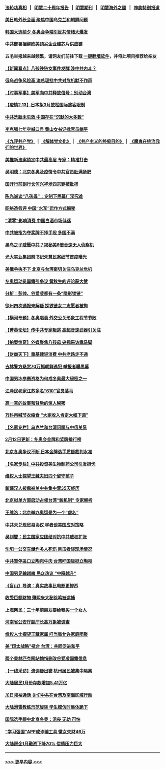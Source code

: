 #### [法轮功真相](https://github.com/gfw-breaker/truth/blob/master/README.md?t=0) &nbsp;&nbsp;|&nbsp;&nbsp; [明慧二十周年报告](https://github.com/gfw-breaker/mh-reports/blob/master/README.md?t=0) &nbsp;&nbsp;|&nbsp;&nbsp;[明慧期刊](https://github.com/gfw-breaker/mh-qikan) &nbsp;&nbsp;|&nbsp;&nbsp; [明慧海外之窗](https://github.com/gfw-breaker/mh-news/blob/master/README.md?t=0) &nbsp;&nbsp;|&nbsp;&nbsp; [神韵特别报道](https://github.com/gfw-breaker/mh-news/blob/master/shenyun.md?t=0)
#### [美日韩外长会面 聚焦中国乌克兰和朝鲜问题](../pages/nsc413/n13574236.md?t=02140401) 
#### [韩国大选前夕 冬奥会争端引反共情绪大爆发](../pages/nsc413/n13574231.md?t=02140401) 
#### [中共部署捆绑欧美顶尖企业建芯片供应链](../pages/nsc413/n13574170.md?t=02140401) 
#### 五毛举报越来越频繁，请网友们前往下载 [一键翻墙软件](https://github.com/gfw-breaker/ssr-accounts)，并将此项目推荐给亲友
#### [【新闻看点】八孩铁链女事件发酵 涉中共内斗？](../pages/nsc413/n13573479.md?t=02140401) 
#### [俄乌战争风险高 澳总理批中共对危机默不作声](../pages/nsc413/n13573898.md?t=02140401) 
#### [【时事军事】美军向中共释放信号：别动台湾](../pages/nsc413/n13573988.md?t=02140401) 
#### [【疫情2.13】日本拟3月放松国际旅客限制](../pages/nsc413/n13573718.md?t=02140401) 
#### [中共洗脑未见效 中国存在“沉默的大多数”](../pages/nsc413/n13573794.md?t=02140401) 
#### [李克强七年空喊口号 黄山女书记批官员躺平](../pages/nsc413/n13573786.md?t=02140401) 
#### [《九评共产党》](https://github.com/begood0513/9ping.md/blob/master/README.md) &nbsp;|&nbsp; [《解体党文化》](../../../../jtdwh.md/blob/master/README.md)  &nbsp;|&nbsp; [《共产主义的终极目的》](../../../../gczydzjmd.md/blob/master/README.md) &nbsp;|&nbsp; [《魔鬼在统治我们的世界》](../../../../mgztzwmdsj.md/blob/master/README.md) 
#### [美推新法案锁定中共最高层 专家：精准打击](../pages/nsc413/n13573185.md?t=02140401) 
#### [吴明德：北京冬奥及疫情令中共官员肚满肠肥](../pages/nsc413/n13573404.md?t=02140401) 
#### [国开行前副行长何兴祥涉四宗罪被批捕](../pages/nsc413/n13573381.md?t=02140401) 
#### [陈光诚谈“八孩母”：专制下黑幕广深究难](../pages/nsc413/n13573380.md?t=02140401) 
#### [网络造假评 中国“水军”运作方式揭秘](../pages/nsc413/n13573520.md?t=02140401) 
#### [“清零”影响消费  中国白酒市场低迷](../pages/nsc413/n13573474.md?t=02140401) 
#### [中共被指为夺奖牌不择手段 多国不满](../pages/nsc413/n13573408.md?t=02140401) 
#### [黑鸟之子威慑中共？揭秘美6倍音速无人侦察机](../pages/nsc413/n13571502.md?t=02140401) 
#### [光大实业集团前书记朱慧民案细节首度曝光](../pages/nsc413/n13573207.md?t=02140401) 
#### [美俄争执不下 北京与台湾密切关注乌克兰危机](../pages/nsc413/n13572803.md?t=02140401) 
#### [冬奥运动员国籍引争议 黄秋生的评论获大赞](../pages/nsc413/n13572943.md?t=02140401) 
#### [分析：彭帅、谷爱凌都有一条“隐形锁链”](../pages/nsc413/n13573013.md?t=02140401) 
#### [徐州四次通报未解疑 探铁链女二志愿者被拘](../pages/nsc413/n13573003.md?t=02140401) 
#### [【横河专题】冬奥唱衰 外交公关形象工程节节败](../pages/nsc413/n13573078.md?t=02140401) 
#### [【菁英论坛】传中共专家叛逃 高超音速武器引关注](../pages/nsc413/n13572961.md?t=02140401) 
#### [【拍案惊奇】外媒聚焦八孩母 央视采访露马脚](../pages/nsc413/n13572693.md?t=02140401) 
#### [【财商天下】重基建轻消费 中共老路走不通](../pages/nsc413/n13572577.md?t=02140401) 
#### [吉林警方悬赏70万抓朝鲜逃犯 举报者曝黑幕](../pages/nsc413/n13572761.md?t=02140401) 
#### [中国男冰参赛资格为何成冬奥最大秘密之一](../pages/nsc413/n13572850.md?t=02140401) 
#### [江泽民老家江苏多名“610”官员落马](../pages/nsc413/n13572920.md?t=02140401) 
#### [高一喜的故事和背后的惊人秘密](../pages/nsc413/n13572834.md?t=02140401) 
#### [万科再喊节衣缩食 “大家收入肯定大幅下调”](../pages/nsc413/n13572811.md?t=02140401) 
#### [【名家专栏】乌克兰和台湾问题与中俄关系](../pages/nsc413/n13572435.md?t=02140401) 
#### [2月12日更新：冬奥会金牌和奖牌排行榜](../pages/nsc413/n13572337.md?t=02140401) 
#### [北京冬奥争议不断 日本金牌选手质疑裁判水准](../pages/nsc413/n13572747.md?t=02140401) 
#### [【名家专栏】中共投资美生物制药公司引发担忧](../pages/nsc413/n13572407.md?t=02140401) 
#### [维权人士探望王藏夫妇四个留守孩子](../pages/nsc413/n13572609.md?t=02140401) 
#### [新疆汉人披露被关中共集中营35天经历](../pages/nsc413/n13571892.md?t=02140401) 
#### [北京拟单方面启动占领台湾“新机制” 专家解析](../pages/nsc413/n13572535.md?t=02140401) 
#### [王维洛：北京举办奥运是为一个“虚名”](../pages/nsc413/n13572309.md?t=02140401) 
#### [中共未兑现贸易协议 学者谈美国应对策略](../pages/nsc413/n13572201.md?t=02140401) 
#### [吴钊燮：民主国家应团结对抗中共威权扩张](../pages/nsc413/n13572429.md?t=02140401) 
#### [沈阳一公交车爆炸多人死伤 目击者谈现场情况](../pages/nsc413/n13572452.md?t=02140401) 
#### [中共暂停进口立陶宛牛肉 台湾吁国际挺立陶宛](../pages/nsc413/n13572233.md?t=02140401) 
#### [中国男足输越南 民众热议 “中降越升”](../pages/nsc413/n13572363.md?t=02140401) 
#### [《盲山》导演：真实故事比电影更惨烈](../pages/nsc413/n13572225.md?t=02140401) 
#### [收受巨额财物 薄熙来大秘徐鸣被逮捕](../pages/nsc413/n13572256.md?t=02140401) 
#### [上海网民：三十年前朋友要给我买一个女人](../pages/nsc413/n13572109.md?t=02140401) 
#### [河南省公安厅副厅长高万象被调查](../pages/nsc413/n13572226.md?t=02140401) 
#### [维权人士探望王藏家属 吁当局允许家庭团聚](../pages/nsc413/n13572142.md?t=02140401) 
#### [美“印太战略”挺台 台湾：共同促进和平](../pages/nsc413/n13572145.md?t=02140401) 
#### [两个奥林匹克网站悄悄删改谷爱凌国籍信息](../pages/nsc413/n13572114.md?t=02140401) 
#### [【一线采访】流调疑出错 杭州居民被集中隔离](../pages/nsc413/n13572048.md?t=02140401) 
#### [大陆居民1月份存款增加5.41万亿](../pages/nsc413/n13571714.md?t=02140401) 
#### [加日领袖通话 关切中共在台湾及南海区域行动](../pages/nsc413/n13572110.md?t=02140401) 
#### [大陆滑雪教练示范旋转 学生模仿时集体跪下](../pages/nsc413/n13572037.md?t=02140401) 
#### [国际选手眼中北京冬奥：沮丧 无助 可怕](../pages/nsc413/n13571952.md?t=02140401) 
#### [“学习强国”APP成诈骗工具 徽女失财46万](../pages/nsc413/n13571802.md?t=02140401) 
#### [大陆房企1月融资下降70% 偿债压力巨大](../pages/nsc413/n13571581.md?t=02140401) 

----
#### [ >>> 更早内容 <<< ](../indexes/nsc413-earlier.md)
